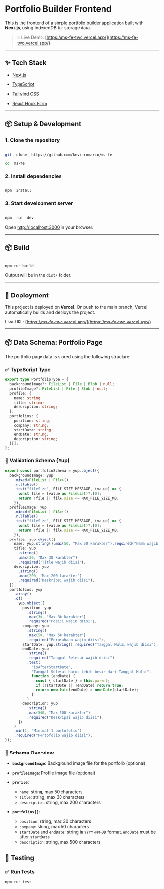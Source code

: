 # Portfolio Builder Frontend

This is the frontend of a simple portfolio builder application built with **Next.js**, using IndexedDB for storage data.

> 💡 Live Demo: [https://ms-fe-two.vercel.app/](https://ms-fe-two.vercel.app/)

---

## ✨ Tech Stack

- [Next.js](https://nextjs.org/)

- [TypeScript](https://www.typescriptlang.org/)

- [Tailwind CSS](https://tailwindcss.com/)

- [React Hook Form](https://react-hook-form.com/get-started)

---

## 📦 Setup & Development

### 1. Clone the repository

```bash

git  clone  https://github.com/kevinromario/ms-fe

cd  ms-fe

```

### 2. Install dependencies

```bash

npm  install

```

### 3. Start development server

```bash

npm  run  dev

```

Open [http://localhost:3000](http://localhost:3000) in your browser.

---

## 📦 Build

```bash

npm run build

```

Output will be in the `dist/` folder.

---

## 🚀 Deployment

This project is deployed on **Vercel**. On push to the main branch, Vercel automatically builds and deploys the project.

Live URL: [https://ms-fe-two.vercel.app/](https://ms-fe-two.vercel.app/)

---

## 📦 Data Schema: Portfolio Page

The portfolio page data is stored using the following structure:

### ✅ TypeScript Type

```ts
export type PortfolioType = {
  backgroundImage?: FileList | File | Blob | null;
  profileImage?: FileList | File | Blob | null;
  profile: {
    name: string;
    title: string;
    description: string;
  };
  portfolios: {
    position: string;
    company: string;
    startDate: string;
    endDate: string;
    description: string;
  }[];
};
```

### 📘 Validation Schema (Yup)

```ts
export const portfolioSchema = yup.object({
  backgroundImage: yup
    .mixed<FileList | File>()
    .nullable()
    .test("fileSize", FILE_SIZE_MESSAGE, (value) => {
      const file = (value as FileList)?.[0];
      return !file || file.size <= MAX_FILE_SIZE_MB;
    }),
  profileImage: yup
    .mixed<FileList | File>()
    .nullable()
    .test("fileSize", FILE_SIZE_MESSAGE, (value) => {
      const file = (value as FileList)?.[0];
      return !file || file.size <= MAX_FILE_SIZE_MB;
    }),
  profile: yup.object({
    name: yup.string().max(50, "Max 50 karakter").required("Nama wajib diisi"),
    title: yup
      .string()
      .max(30, "Max 30 karakter")
      .required("Title wajib diisi"),
    description: yup
      .string()
      .max(200, "Max 200 karakter")
      .required("Deskripsi wajib diisi"),
  }),
  portfolios: yup
    .array()
    .of(
      yup.object({
        position: yup
          .string()
          .max(30, "Max 30 karakter")
          .required("Posisi wajib diisi"),
        company: yup
          .string()
          .max(50, "Max 50 karakter")
          .required("Perusahaan wajib diisi"),
        startDate: yup.string().required("Tanggal Mulai wajib diisi"),
        endDate: yup
          .string()
          .required("Tanggal Selesai wajib diisi")
          .test(
            "isAfterStartDate",
            "Tanggal Selesai harus lebih besar dari Tanggal Mulai",
            function (endDate) {
              const { startDate } = this.parent;
              if (!startDate || !endDate) return true;
              return new Date(endDate) > new Date(startDate);
            }
          ),
        description: yup
          .string()
          .max(500, "Max 500 karakter")
          .required("Deskripsi wajib diisi"),
      })
    )
    .min(1, "Minimal 1 portofolio")
    .required("Portofolio wajib diisi"),
});
```

### 📝 Schema Overview

- **`backgroundImage`**: Background image file for the portfolio (optional)
- **`profileImage`**: Profile image file (optional)
- **`profile`**:

  - `name`: string, max 50 characters
  - `title`: string, max 30 characters
  - `description`: string, max 200 characters

- **`portfolios[]`**:

  - `position`: string, max 30 characters
  - `company`: string, max 50 characters
  - `startDate` and `endDate`: string in `YYYY-MM-DD` format. `endDate` must be after `startDate`
  - `description`: string, max 500 characters

## 🧪 Testing

### ✅ Run Tests

```
npm run test
```
